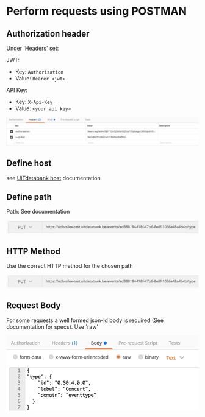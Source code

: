 ---
---
# Perform requests using POSTMAN

## Authorization header

Under 'Headers' set:

JWT:
- Key: `Authorization`
- Value: `Bearer <jwt>`

API Key:
- Key: `X-Api-Key`
- Value: `<your api key>`

![Postman authorization](/img/postman-authorization.png "Postman authorization")

## Define host

see [UiTdatabank host](../../authentication/authentication-baseUrl) documentation

## Define path
Path:
See documentation

![Postman url](/img/postman-method-url.png "Postman url")

## HTTP Method
Use the correct HTTP method for the chosen path

![Postman method](/img/postman-method-url.png "Postman method")

## Request Body
For some requests a well formed json-ld body is required (See documentation for specs).
Use 'raw'

![Postman body](/img/postman-body.png "Postman body")
